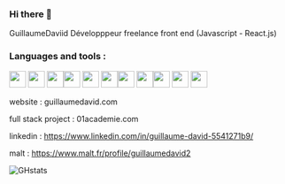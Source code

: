 ### Hi there 👋


GuillaumeDaviid Développpeur freelance front end (Javascript - React.js)

### Languages and tools : 

<img src="https://cdn.jsdelivr.net/gh/devicons/devicon/icons/git/git-plain-wordmark.svg" width="30px"/> <img src="https://cdn.jsdelivr.net/gh/devicons/devicon/icons/html5/html5-original.svg" width="30px"/> <img src="https://cdn.jsdelivr.net/gh/devicons/devicon/icons/css3/css3-original.svg" width="30px"/><img src="https://cdn.jsdelivr.net/gh/devicons/devicon/icons/sass/sass-original.svg" width="30px"/> <img src="https://cdn.jsdelivr.net/gh/devicons/devicon/icons/javascript/javascript-plain.svg" width="30px"/> <img src="https://cdn.jsdelivr.net/gh/devicons/devicon/icons/typescript/typescript-original.svg" width="30px"/><img src="https://cdn.jsdelivr.net/gh/devicons/devicon/icons/react/react-original.svg" width="30px"/> <img src="https://cdn.jsdelivr.net/gh/devicons/devicon/icons/php/php-plain.svg" width="30px"/><img src="https://cdn.jsdelivr.net/gh/devicons/devicon/icons/mysql/mysql-original-wordmark.svg" width="30px"/> <img src="https://cdn.jsdelivr.net/gh/devicons/devicon/icons/vscode/vscode-original.svg" width="30px"/> <img src="https://cdn.jsdelivr.net/gh/devicons/devicon/icons/nodejs/nodejs-original.svg" width="30px"/>




website : guillaumedavid.com

full stack project : 01academie.com

linkedin : https://www.linkedin.com/in/guillaume-david-5541271b9/

malt : https://www.malt.fr/profile/guillaumedavid2

![GHstats](https://github-readme-stats.vercel.app/api?username=GuillaumeDaviid&show_icons=true)
